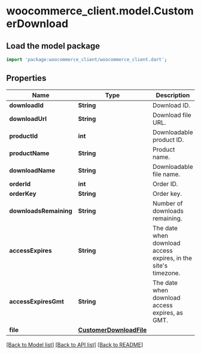 # woocommerce_client.model.CustomerDownload

## Load the model package
```dart
import 'package:woocommerce_client/woocommerce_client.dart';
```

## Properties
Name | Type | Description | Notes
------------ | ------------- | ------------- | -------------
**downloadId** | **String** | Download ID. | [optional] 
**downloadUrl** | **String** | Download file URL. | [optional] 
**productId** | **int** | Downloadable product ID. | [optional] 
**productName** | **String** | Product name. | [optional] 
**downloadName** | **String** | Downloadable file name. | [optional] 
**orderId** | **int** | Order ID. | [optional] 
**orderKey** | **String** | Order key. | [optional] 
**downloadsRemaining** | **String** | Number of downloads remaining. | [optional] 
**accessExpires** | **String** | The date when download access expires, in the site's timezone. | [optional] 
**accessExpiresGmt** | **String** | The date when download access expires, as GMT. | [optional] 
**file** | [**CustomerDownloadFile**](CustomerDownloadFile.md) |  | [optional] 

[[Back to Model list]](../README.md#documentation-for-models) [[Back to API list]](../README.md#documentation-for-api-endpoints) [[Back to README]](../README.md)


